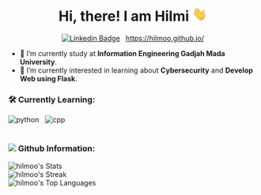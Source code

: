 <h1 align="center">Hi, there! I am Hilmi <img src="https://github.com/hilmoo/hilmoo/blob/main/asset/Hi.gif" width="30px"></h1>

<div align="center">

[![Linkedin Badge](https://img.shields.io/badge/-LinkedIn-0A66C2?style=for-the-badge&logo=linkedin&logoColor=white)](https://www.linkedin.com/in/hilmi05/) &nbsp; 
https://hilmoo.github.io/
</div>

- 🏫 I’m currently study at **Information Engineering Gadjah Mada University**.
- 🌱 I’m currently interested in learning about **Cybersecurity** and **Develop Web using Flask**.
<div align="left">
<h3 align="left">🛠 Currently Learning:</h3>
<img height="30" src="https://img.shields.io/badge/-Python-0d182b?style=flat&logo=python" alt="python"> &nbsp;
<img height="30" src="https://img.shields.io/badge/-C++-0d182b?style=flat&logo=C%2B%2B&logoColor=326696" alt="cpp"> &nbsp;
</div>
<br>
<div align="left">

<h3 align="left"><img height="20" src="https://github.githubassets.com/assets/GitHub-Mark-ea2971cee799.png"> Github Information:</h3>

![hilmoo's Stats](https://github-readme-stats.vercel.app/api?username=hilmoo&theme=dark&show_icons=true&hide_border=false&count_private=true)
<br>
![hilmoo's Streak](https://github-readme-streak-stats.herokuapp.com/?user=hilmoo&theme=dark&hide_border=false)
<br>
![hilmoo's Top Languages](https://github-readme-stats.vercel.app/api/top-langs/?username=hilmoo&theme=dark&show_icons=true&hide_border=false&layout=compact)
</div>
